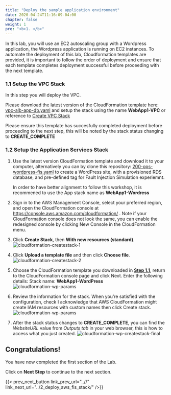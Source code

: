 ```yaml
---
title: "Deploy the sample application environment"
date: 2020-04-24T11:16:09-04:00
chapter: false
weight: 1
pre: "<b>1. </b>"
---
```


In this lab, you will use an EC2 autoscaling group with a Wordpress application, the Wordpress application is running on EC2 instances. To automate the deployment of this lab, Cloudformation templates are provided, it is important to follow the order of deployment and ensure that each template completes deployment successful before proceeding with the next template.

### 1.1 Setup the VPC Stack

In this step you will deploy the VPC.

Please download the latest version of the CloudFormation template here: [vpc-alb-app-db.yaml](/Common/Create_VPC_Stack/Code/vpc-alb-app-db.yaml) and setup the stack using the name **WebApp1-VPC**
or reference to [Create VPC Stack](/security/200_labs/200_automated_deployment_of_vpc/1_create_vpc_stack/)

Please ensure this template has succesfully completed deployment before proceeding to the next step, this will be noted by the stack status changing to **CREATE_COMPLETE**

### 1.2 Setup the Application Services Stack

1.  Use the latest version CloudFormation template and download it to your computer, alternatively you can by clone this repository: [200-ops-wordpress-fis.yaml](/Operations/200_Anticipate_failure_with_fault_injection_simulator/Code/200-ops-wordpress-fis.yaml) to create a WordPress site, with a provisioned RDS database, and pre-defined tag for Fault Injection Simulation experiemnt.

    In order to have better alignment to follow this workshop, it is recommened to use the App stack name as **WebApp1-Wordress**

2. Sign in to the AWS Management Console, select your preferred region, and open the CloudFormation console at https://console.aws.amazon.com/cloudformation/ . Note if your CloudFormation console does not look the same, you can enable the redesigned console by clicking New Console in the CloudFormation menu.

3. Click **Create Stack**, then **With new resources (standard)**.
 ![cloudformation-createstack-1](/Operations/200_Anticipate_failure_with_fault_injection_simulator/Images/session1-cloudformation-createstack-1.png)

4. Click **Upload a template file** and then click **Choose file**.
![cloudformation-createstack-2](/Operations/200_Anticipate_failure_with_fault_injection_simulator/Images/session1-cloudformation-createstack-2.png)

5. Choose the CloudFormation template you downloaded in [**Step 1.1**](#11-setup-the-vpc-stack), return to the CloudFormation console page and click Next.
Enter the following details:
Stack name: **WebApp1-WordPress**
![cloudformation-wp-params](/Operations/200_Anticipate_failure_with_fault_injection_simulator/Images/session1-cloudformation-wp-params.png)

6. Review the information for the stack. When you’re satisfied with the configuration, check I acknowledge that AWS CloudFormation might create IAM resources with custom names then click Create stack.
![cloudformation-wp-params](/Operations/200_Anticipate_failure_with_fault_injection_simulator/Images/session1-cloudformation-wp-createstack-final.png)


7. After the stack status changes to **CREATE_COMPLETE**, you can find the *WebsiteURL* value from *Outputs tab* in your web browser, this is how to access what you just created.
![cloudformation-wp-createstack-final](/Operations/200_Anticipate_failure_with_fault_injection_simulator/Images/session1-cloudformation-wp-createstack-complete.png)


## Congratulations! 

You have now completed the first section of the Lab.

Click on **Next Step** to continue to the next section.

{{< prev_next_button link_prev_url="..//" link_next_url="../2_deploy_aws_fis_stack/" />}}


